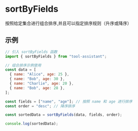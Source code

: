 # sortByFields

按照给定集合进行组合排序,并且可以指定排序规则（升序或降序）

## 示例

```javascript
// 引入 sortByFields 函数
import { sortByFields } from "tool-assistant";

// 组合排序示例使用
const data = [
  { name: "Alice", age: 25 },
  { name: "Bob", age: 30 },
  { name: "Charlie", age: 20 },
  { name: "Bob", age: 28 },
];

const fields = ["name", "age"]; // 按照 name 和 age 进行排序
const order = "desc"; // 降序排序

const sortedData = sortByFields(data, fields, order);

console.log(sortedData);
```
